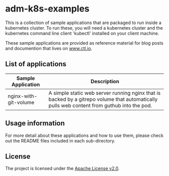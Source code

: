 # adm-k8s-examples

This is a collection of sample applications that are packaged to run inside a kubernetes cluster. To run these, you will need a kubernetes cluster and  the kubernetes command line client 'kubectl' installed on your client machine. 

These sample applications are provided as reference material for blog posts and documention that lives on www.ctl.io. 

## List of applications

Sample Application | Description
----- | -----
nginx-with-git-volume | A simple static web server running nginx that is backed by a gitrepo volume that automatically pulls web content from guthub into the pod. 


## Usage information

For more detail about these applications and how to use them, please check out the README files included in each sub-directory. 


## License

The project is licensed under the [Apache License v2.0](http://www.apache.org/licenses/LICENSE-2.0.html).
